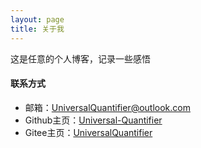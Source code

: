 ```yaml
---
layout: page
title: 关于我
---
```

这是任意的个人博客，记录一些感悟

#### 联系方式
- 邮箱：[UniversalQuantifier@outlook.com](mailto:universalquantifier@outlook.com)
- Github主页：[Universal-Quantifier](https://github.com/universal-quantifier)
- Gitee主页：[UniversalQuantifier](https://gitee.com/universalquantifier)

